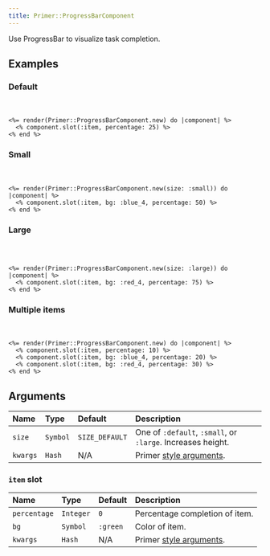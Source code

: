```yaml
---
title: Primer::ProgressBarComponent
---
```


Use ProgressBar to visualize task completion.

## Examples

### Default

<iframe style="width: 100%; border: 0px; height: 20px;" srcdoc="<html><head><link href='https://unpkg.com/@primer/css/dist/primer.css' rel='stylesheet'></head><body><span class='Progress '>    <span style='width: 25%;' class='Progress-item bg-green'></span></span></body></html>"></iframe>

```erb
<%= render(Primer::ProgressBarComponent.new) do |component| %>
  <% component.slot(:item, percentage: 25) %>
<% end %>
```

### Small

<iframe style="width: 100%; border: 0px; height: 20px;" srcdoc="<html><head><link href='https://unpkg.com/@primer/css/dist/primer.css' rel='stylesheet'></head><body><span class='Progress Progress--small '>    <span style='width: 50%;' class='Progress-item bg-blue-4'></span></span></body></html>"></iframe>

```erb
<%= render(Primer::ProgressBarComponent.new(size: :small)) do |component| %>
  <% component.slot(:item, bg: :blue_4, percentage: 50) %>
<% end %>
```

### Large

<iframe style="width: 100%; border: 0px; height: 30px;" srcdoc="<html><head><link href='https://unpkg.com/@primer/css/dist/primer.css' rel='stylesheet'></head><body><span class='Progress Progress--large '>    <span style='width: 75%;' class='Progress-item bg-red-4'></span></span></body></html>"></iframe>

```erb
<%= render(Primer::ProgressBarComponent.new(size: :large)) do |component| %>
  <% component.slot(:item, bg: :red_4, percentage: 75) %>
<% end %>
```

### Multiple items

<iframe style="width: 100%; border: 0px; height: 20px;" srcdoc="<html><head><link href='https://unpkg.com/@primer/css/dist/primer.css' rel='stylesheet'></head><body><span class='Progress '>    <span style='width: 10%;' class='Progress-item bg-green'></span>    <span style='width: 20%;' class='Progress-item bg-blue-4'></span>    <span style='width: 30%;' class='Progress-item bg-red-4'></span></span></body></html>"></iframe>

```erb
<%= render(Primer::ProgressBarComponent.new) do |component| %>
  <% component.slot(:item, percentage: 10) %>
  <% component.slot(:item, bg: :blue_4, percentage: 20) %>
  <% component.slot(:item, bg: :red_4, percentage: 30) %>
<% end %>
```

## Arguments

| Name | Type | Default | Description |
| :- | :- | :- | :- |
| `size` | `Symbol` | `SIZE_DEFAULT` | One of `:default`, `:small`, or `:large`. Increases height. |
| `kwargs` | `Hash` | N/A | Primer [style arguments](https://github.com/primer/view_components#built-in-styling-arguments). |

### `item` slot

| Name | Type | Default | Description |
| :- | :- | :- | :- |
| `percentage` | `Integer` | `0` | Percentage completion of item. |
| `bg` | `Symbol` | `:green` | Color of item. |
| `kwargs` | `Hash` | N/A | Primer [style arguments](https://github.com/primer/view_components#built-in-styling-arguments). |
